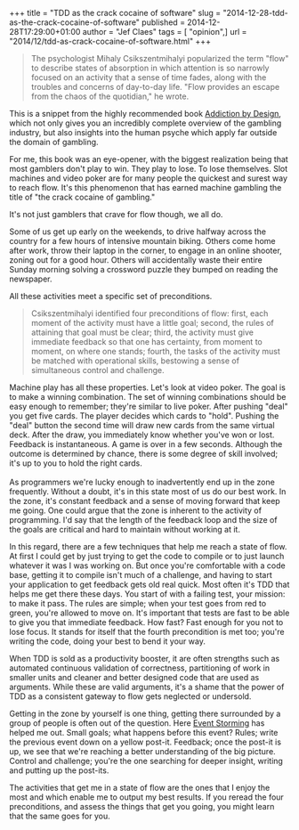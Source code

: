 +++
title = "TDD as the crack cocaine of software"
slug = "2014-12-28-tdd-as-the-crack-cocaine-of-software"
published = 2014-12-28T17:29:00+01:00
author = "Jef Claes"
tags = [ "opinion",]
url = "2014/12/tdd-as-crack-cocaine-of-software.html"
+++
> The psychologist Mihaly Csikszentmihalyi popularized the term "flow"
> to describe states of absorption in which attention is so narrowly
> focused on an activity that a sense of time fades, along with the
> troubles and concerns of day-to-day life. "Flow provides an escape
> from the chaos of the quotidian," he wrote. 

This is a snippet from the highly recommended book [Addiction by
Design](http://www.amazon.com/gp/product/0691160880/ref=as_li_tl?ie=UTF8&camp=1789&creative=9325&creativeASIN=0691160880&linkCode=as2&tag=diofanedebyje-20&linkId=B2LQH4574PP6A5AL),
which not only gives you an incredibly complete overview of the gambling
industry, but also insights into the human psyche which apply far
outside the domain of gambling.  
  
For me, this book was an eye-opener, with the biggest realization being
that most gamblers don't play to win. They play to lose. To lose
themselves. Slot machines and video poker are for many people the
quickest and surest way to reach flow. It's this phenomenon that has
earned machine gambling the title of "the crack cocaine of gambling."  
  
It's not just gamblers that crave for flow though, we all do.  
  
Some of us get up early on the weekends, to drive halfway across the
country for a few hours of intensive mountain biking. Others come home
after work, throw their laptop in the corner, to engage in an online
shooter, zoning out for a good hour. Others will accidentally waste
their entire Sunday morning solving a crossword puzzle they bumped on
reading the newspaper.  
  
All these activities meet a specific set of preconditions.  

> Csikszentmihalyi identified four preconditions of flow: first, each
> moment of the activity must have a little goal; second, the rules of
> attaining that goal must be clear; third, the activity must give
> immediate feedback so that one has certainty, from moment to moment,
> on where one stands; fourth, the tasks of the activity must be matched
> with operational skills, bestowing a sense of simultaneous control and
> challenge.

Machine play has all these properties. Let's look at video poker. The
goal is to make a winning combination. The set of winning combinations
should be easy enough to remember; they're similar to live poker. After
pushing "deal" you get five cards. The player decides which cards to
"hold". Pushing the "deal" button the second time will draw new cards
from the same virtual deck. After the draw, you immediately know whether
you've won or lost. Feedback is instantaneous. A game is over in a few
seconds. Although the outcome is determined by chance, there is some
degree of skill involved; it's up to you to hold the right cards.  
<span class="Apple-tab-span" style="white-space: pre;"> </span>  
As programmers we're lucky enough to inadvertently end up in the zone
frequently. Without a doubt, it's in this state most of us do our best
work. In the zone, it's constant feedback and a sense of moving forward
that keep me going. One could argue that the zone is inherent to the
activity of programming. I'd say that the length of the feedback loop
and the size of the goals are critical and hard to maintain without
working at it.  
  
In this regard, there are a few techniques that help me reach a state of
flow. At first I could get by just trying to get the code to compile or
to just launch whatever it was I was working on. But once you're
comfortable with a code base, getting it to compile isn't much of a
challenge, and having to start your application to get feedback gets old
real quick. Most often it's TDD that helps me get there these days. You
start of with a failing test, your mission: to make it pass. The rules
are simple; when your test goes from red to green, you're allowed to
move on. It's important that tests are fast to be able to give you that
immediate feedback. How fast? Fast enough for you not to lose focus. It
stands for itself that the fourth precondition is met too; you're
writing the code, doing your best to bend it your way.  
  
When TDD is sold as a productivity booster, it are often strengths such
as automated continuous validation of correctness, partitioning of work
in smaller units and cleaner and better designed code that are used as
arguments. While these are valid arguments, it's a shame that the power
of TDD as a consistent gateway to flow gets neglected or undersold.  
  
Getting in the zone by yourself is one thing, getting there surrounded
by a group of people is often out of the question. Here [Event
Storming](http://www.jefclaes.be/2014/05/ncrafts-eventstorming-slides.html)
has helped me out. Small goals; what happens before this event? Rules;
write the previous event down on a yellow post-it. Feedback; once the
post-it is up, we see that we're reaching a better understanding of the
big picture. Control and challenge; you're the one searching for deeper
insight, writing and putting up the post-its.  
  
The activities that get me in a state of flow are the ones that I enjoy
the most and which enable me to output my best results. If you reread
the four preconditions, and assess the things that get you going, you
might learn that the same goes for you.
